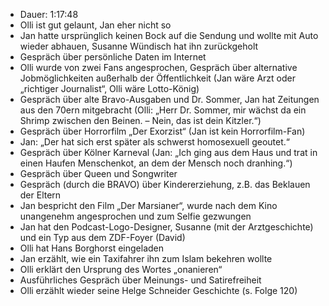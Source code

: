 - Dauer: 1:17:48
- Olli ist gut gelaunt, Jan eher nicht so
- Jan hatte ursprünglich keinen Bock auf die Sendung und wollte mit Auto wieder abhauen, Susanne Wündisch hat ihn zurückgeholt
- Gespräch über persönliche Daten im Internet
- Olli wurde von zwei Fans angesprochen, Gespräch über alternative Jobmöglichkeiten außerhalb der Öffentlichkeit (Jan wäre Arzt oder „richtiger Journalist“, Olli wäre Lotto-König)
- Gespräch über alte Bravo-Ausgaben und Dr. Sommer, Jan hat Zeitungen aus den 70ern mitgebracht (Olli: „Herr Dr. Sommer, mir wächst da ein Shrimp zwischen den Beinen. – Nein, das ist dein Kitzler.“)
- Gespräch über Horrorfilm „Der Exorzist“ (Jan ist kein Horrorfilm-Fan)
- Jan: „Der hat sich erst später als schwerst homosexuell geoutet.“
- Gespräch über Kölner Karneval (Jan: „Ich ging aus dem Haus und trat in einen Haufen Menschenkot, an dem der Mensch noch dranhing.“)
- Gespräch über Queen und Songwriter
- Gespräch (durch die BRAVO) über Kindererziehung, z.B. das Beklauen der Eltern
- Jan bespricht den Film „Der Marsianer“, wurde nach dem Kino unangenehm angesprochen und zum Selfie gezwungen
- Jan hat den Podcast-Logo-Designer, Susanne (mit der Arztgeschichte) und ein Typ aus dem ZDF-Foyer (David)
- Olli hat Hans Borghorst eingeladen
- Jan erzählt, wie ein Taxifahrer ihn zum Islam bekehren wollte
- Olli erklärt den Ursprung des Wortes „onanieren“
- Ausführliches Gespräch über Meinungs- und Satirefreiheit
- Olli erzählt wieder seine Helge Schneider Geschichte (s. Folge 120)
